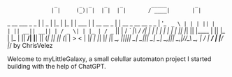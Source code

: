                    _       _  _    _    _         _____         _                     
                  | |     (_)| |  | |  | |       / ____|       | |                    
 _ __ ___   _   _ | |      _ | |_ | |_ | |  ___ | |  __   __ _ | |  __ _ __  __ _   _ 
| '_ ` _ \ | | | || |     | || __|| __|| | / _ \| | |_ | / _` || | / _` |\ \/ /| | | |
| | | | | || |_| || |____ | || |_ | |_ | ||  __/| |__| || (_| || || (_| | >  < | |_| |
|_| |_| |_| \__, ||______||_| \__| \__||_| \___| \_____| \__,_||_| \__,_|/_/\_\ \__, |
             __/ |                                                               __/ |
            |___/                                                               |___/ 
by ChrisVelez

Welcome to myLittleGalaxy, a small celullar automaton project I started building
with the help of ChatGPT.
